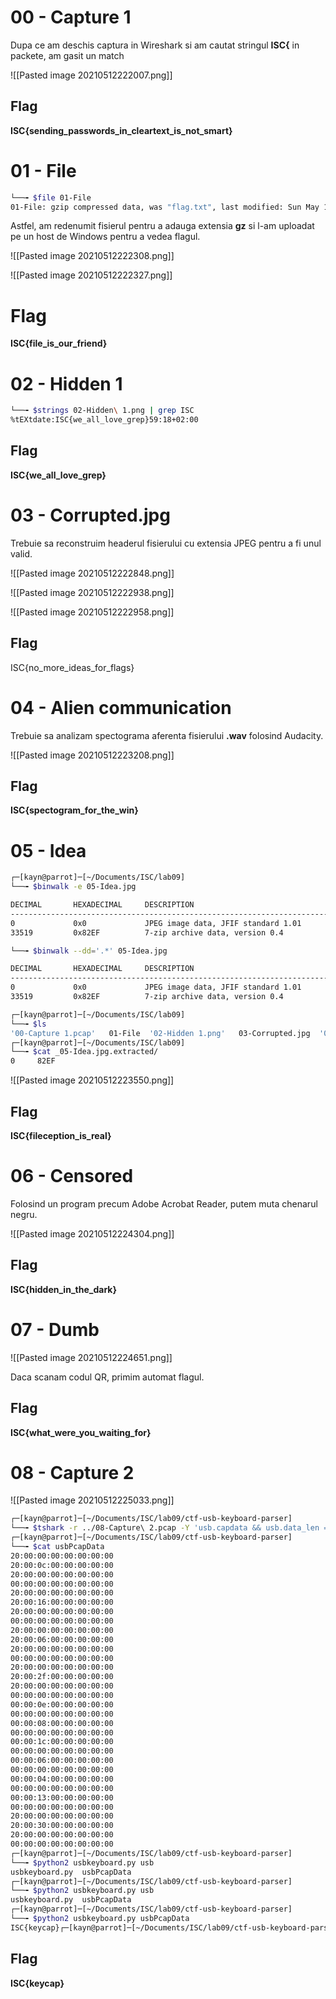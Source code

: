 # 00 - Capture 1

Dupa ce am deschis captura in Wireshark si am cautat stringul **ISC{** in packete, am gasit un match

![[Pasted image 20210512222007.png]]

## Flag
**ISC{sending_passwords_in_cleartext_is_not_smart}**


# 01 - File

```bash
└──╼ $file 01-File 
01-File: gzip compressed data, was "flag.txt", last modified: Sun May 14 01:09:57 2017, max compression, from FAT filesystem (MS-DOS, OS/2, NT), original size modulo 2^32 25
```

Astfel, am redenumit fisierul pentru a adauga extensia **gz** si l-am uploadat pe un host de Windows pentru a vedea flagul.

![[Pasted image 20210512222308.png]]

![[Pasted image 20210512222327.png]]

# Flag
**ISC{file_is_our_friend}**


# 02 - Hidden 1

```bash
└──╼ $strings 02-Hidden\ 1.png | grep ISC
%tEXtdate:ISC{we_all_love_grep}59:18+02:00
```

## Flag
**ISC{we_all_love_grep}**


# 03 - Corrupted.jpg
Trebuie sa reconstruim headerul fisierului cu extensia JPEG pentru a fi unul valid.

![[Pasted image 20210512222848.png]]

![[Pasted image 20210512222938.png]]

![[Pasted image 20210512222958.png]]


## Flag
ISC{no_more_ideas_for_flags}


# 04 - Alien communication
Trebuie sa analizam spectograma aferenta fisierului **.wav** folosind Audacity.

![[Pasted image 20210512223208.png]]

## Flag
**ISC{spectogram_for_the_win}**


# 05 - Idea
```bash
┌─[kayn@parrot]─[~/Documents/ISC/lab09]
└──╼ $binwalk -e 05-Idea.jpg 

DECIMAL       HEXADECIMAL     DESCRIPTION
--------------------------------------------------------------------------------
0             0x0             JPEG image data, JFIF standard 1.01
33519         0x82EF          7-zip archive data, version 0.4
```

```bash
└──╼ $binwalk --dd='.*' 05-Idea.jpg 

DECIMAL       HEXADECIMAL     DESCRIPTION
--------------------------------------------------------------------------------
0             0x0             JPEG image data, JFIF standard 1.01
33519         0x82EF          7-zip archive data, version 0.4

┌─[kayn@parrot]─[~/Documents/ISC/lab09]
└──╼ $ls
'00-Capture 1.pcap'   01-File  '02-Hidden 1.png'   03-Corrupted.jpg  '04-Alien communication.wav'   05-Idea.jpg   _05-Idea.jpg.extracted   06-Letter.pdf   07-Dumb.gif  '08-Capture 2.pcap'   output
┌─[kayn@parrot]─[~/Documents/ISC/lab09]
└──╼ $cat _05-Idea.jpg.extracted/
0     82EF  
```

![[Pasted image 20210512223550.png]]


## Flag
**ISC{fileception_is_real}**


# 06 - Censored
Folosind un program precum Adobe Acrobat Reader, putem muta chenarul negru.

![[Pasted image 20210512224304.png]]


## Flag
**ISC{hidden_in_the_dark}**


# 07 - Dumb
![[Pasted image 20210512224651.png]]

Daca scanam codul QR, primim automat flagul.


## Flag
**ISC{what_were_you_waiting_for}**


# 08 - Capture 2
![[Pasted image 20210512225033.png]]

```bash
┌─[kayn@parrot]─[~/Documents/ISC/lab09/ctf-usb-keyboard-parser]
└──╼ $tshark -r ../08-Capture\ 2.pcap -Y 'usb.capdata && usb.data_len == 8' -T fields -e usb.capdata | sed 's/../:&/g2' > usbPcapData 
┌─[kayn@parrot]─[~/Documents/ISC/lab09/ctf-usb-keyboard-parser]
└──╼ $cat usbPcapData 
20:00:00:00:00:00:00:00
20:00:0c:00:00:00:00:00
20:00:00:00:00:00:00:00
00:00:00:00:00:00:00:00
20:00:00:00:00:00:00:00
20:00:16:00:00:00:00:00
20:00:00:00:00:00:00:00
00:00:00:00:00:00:00:00
20:00:00:00:00:00:00:00
20:00:06:00:00:00:00:00
20:00:00:00:00:00:00:00
00:00:00:00:00:00:00:00
20:00:00:00:00:00:00:00
20:00:2f:00:00:00:00:00
20:00:00:00:00:00:00:00
00:00:00:00:00:00:00:00
00:00:0e:00:00:00:00:00
00:00:00:00:00:00:00:00
00:00:08:00:00:00:00:00
00:00:00:00:00:00:00:00
00:00:1c:00:00:00:00:00
00:00:00:00:00:00:00:00
00:00:06:00:00:00:00:00
00:00:00:00:00:00:00:00
00:00:04:00:00:00:00:00
00:00:00:00:00:00:00:00
00:00:13:00:00:00:00:00
00:00:00:00:00:00:00:00
20:00:00:00:00:00:00:00
20:00:30:00:00:00:00:00
20:00:00:00:00:00:00:00
00:00:00:00:00:00:00:00
┌─[kayn@parrot]─[~/Documents/ISC/lab09/ctf-usb-keyboard-parser]
└──╼ $python2 usbkeyboard.py usb
usbkeyboard.py  usbPcapData     
┌─[kayn@parrot]─[~/Documents/ISC/lab09/ctf-usb-keyboard-parser]
└──╼ $python2 usbkeyboard.py usb
usbkeyboard.py  usbPcapData     
┌─[kayn@parrot]─[~/Documents/ISC/lab09/ctf-usb-keyboard-parser]
└──╼ $python2 usbkeyboard.py usbPcapData 
ISC{keycap}┌─[kayn@parrot]─[~/Documents/ISC/lab09/ctf-usb-keyboard-parser]
```


## Flag
**ISC{keycap}**